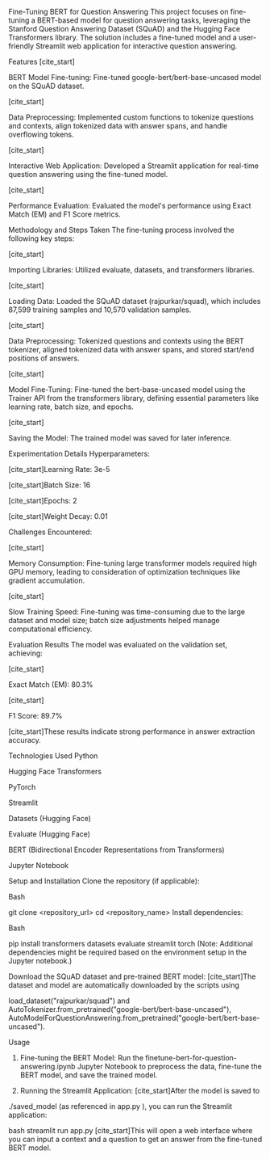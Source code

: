 Fine-Tuning BERT for Question Answering
This project focuses on fine-tuning a BERT-based model for question answering tasks, leveraging the Stanford Question Answering Dataset (SQuAD) and the Hugging Face Transformers library. The solution includes a fine-tuned model and a user-friendly Streamlit web application for interactive question answering.

Features
[cite_start]

BERT Model Fine-tuning: Fine-tuned google-bert/bert-base-uncased model on the SQuAD dataset.   

[cite_start]

Data Preprocessing: Implemented custom functions to tokenize questions and contexts, align tokenized data with answer spans, and handle overflowing tokens.   

[cite_start]

Interactive Web Application: Developed a Streamlit application for real-time question answering using the fine-tuned model.   

[cite_start]

Performance Evaluation: Evaluated the model's performance using Exact Match (EM) and F1 Score metrics.   

Methodology and Steps Taken
The fine-tuning process involved the following key steps:

[cite_start]

Importing Libraries: Utilized evaluate, datasets, and transformers libraries.   

[cite_start]

Loading Data: Loaded the SQuAD dataset (rajpurkar/squad), which includes 87,599 training samples and 10,570 validation samples.   

[cite_start]

Data Preprocessing: Tokenized questions and contexts using the BERT tokenizer, aligned tokenized data with answer spans, and stored start/end positions of answers.   

[cite_start]

Model Fine-Tuning: Fine-tuned the bert-base-uncased model using the Trainer API from the transformers library, defining essential parameters like learning rate, batch size, and epochs.   

[cite_start]

Saving the Model: The trained model was saved for later inference.   

Experimentation Details
Hyperparameters:

[cite_start]Learning Rate: 3e-5    

[cite_start]Batch Size: 16    

[cite_start]Epochs: 2    

[cite_start]Weight Decay: 0.01    

Challenges Encountered:

[cite_start]

Memory Consumption: Fine-tuning large transformer models required high GPU memory, leading to consideration of optimization techniques like gradient accumulation.   

[cite_start]

Slow Training Speed: Fine-tuning was time-consuming due to the large dataset and model size; batch size adjustments helped manage computational efficiency.   

Evaluation Results
The model was evaluated on the validation set, achieving:

[cite_start]

Exact Match (EM): 80.3%    

[cite_start]

F1 Score: 89.7%    

[cite_start]These results indicate strong performance in answer extraction accuracy.   

Technologies Used
Python

Hugging Face Transformers

PyTorch

Streamlit

Datasets (Hugging Face)

Evaluate (Hugging Face)

BERT (Bidirectional Encoder Representations from Transformers)

Jupyter Notebook

Setup and Installation
Clone the repository (if applicable):

Bash

git clone <repository_url>
cd <repository_name>
Install dependencies:

Bash

pip install transformers datasets evaluate streamlit torch
(Note: Additional dependencies might be required based on the environment setup in the Jupyter notebook.)

Download the SQuAD dataset and pre-trained BERT model:
[cite_start]The dataset and model are automatically downloaded by the scripts using 

load_dataset("rajpurkar/squad") and AutoTokenizer.from_pretrained("google-bert/bert-base-uncased"), AutoModelForQuestionAnswering.from_pretrained("google-bert/bert-base-uncased").   

Usage
1. Fine-tuning the BERT Model:
Run the finetune-bert-for-question-answering.ipynb Jupyter Notebook to preprocess the data, fine-tune the BERT model, and save the trained model.

2. Running the Streamlit Application:
[cite_start]After the model is saved to 

./saved_model (as referenced in app.py ), you can run the Streamlit application:   


bash streamlit run app.py 
[cite_start]This will open a web interface where you can input a context and a question to get an answer from the fine-tuned BERT model.   

